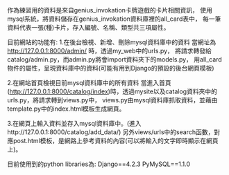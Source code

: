 
作為練習用的資料是來自genius_invokation卡牌遊戲的卡片相關資訊，
使用mysql系統，將資料儲存在genius_invokation資料庫裡的all_card表中，
每一筆資料代表一張(種)卡片，存入編號、名稱、類型共三項屬性。

目前網站的功能有:
1.在後台檢視、新增、刪除mysql資料庫中的資料
當網址為 http://127.0.0.1:8000/admin/ 時，透過my_web中的urls.py，
將請求轉發給catalog/admin.py，而admin.py將會import資料夾下的models.py，
用all_card物件的屬性，呈現資料庫中的資料(可能有用到Django的預設的後台網頁模板)

2.在網站首頁檢視目前mysql資料庫中的所有資料
當進入首頁(http://127.0.0.1:8000/catalog/index)時，透過mysite以及catalog資料夾中的urls.py，將請求轉到views.py中，
views.py由mysql資料庫抓取資料，並藉由template.py中的index.html模板生成網頁。

3.在網頁上輸入資料並存入mysql資料庫中。(進入http://127.0.0.1:8000/catalog/add_data/)
另外views/urls中的search函數，對應post.html模板，是網路上參考資料的內容(可以將輸入的文字即時顯示在網頁上)。

目前使用到的python libraries為:
Django==4.2.3
PyMySQL==1.1.0
